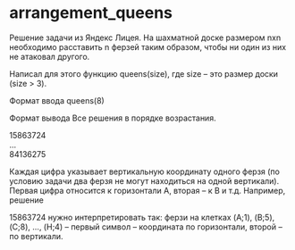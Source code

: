 # arrangement_queens
Решение задачи из Яндекс Лицея. 
На шахматной доске размером nxn необходимо расставить n ферзей таким образом, чтобы ни один из них не атаковал другого.

Написал для этого функцию queens(size), где size – это размер доски (size > 3).

Формат ввода
queens(8)

Формат вывода
Все решения в порядке возрастания.

15863724  
...  
84136275

Каждая цифра указывает вертикальную координату одного ферзя (по условию задачи два ферзя не могут находиться на одной вертикали). Первая цифра относится к горизонтали А, вторая – к B и т.д. Например, решение

 15863724
нужно интерпретировать так: ферзи на клетках (A;1), (B;5), (C;8), ..., (H;4) – первый символ – координата по горизонтали, второй – по вертикали.
